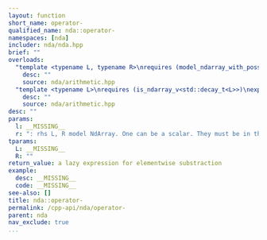 ```yaml
---
layout: function
short_name: operator-
qualified_name: nda::operator-
namespaces: [nda]
includer: nda/nda.hpp
brief: ""
overloads:
  "template <typename L, typename R>\nrequires (model_ndarray_with_possibly_one_scalar<L, R>)\nauto operator-(L && l, R && r)":
    desc: ""
    source: nda/arithmetic.hpp
  "template <typename L>\nrequires (is_ndarray_v<std::decay_t<L>>)\nexpr_unary<'-', L> operator-(L && l)":
    desc: ""
    source: nda/arithmetic.hpp
desc: ""
params:
  l: __MISSING__
  r: ": rhs L, R model NdArray. One can be a scalar. They must be in the same algebra."
tparams:
  L: __MISSING__
  R: ""
return_value: a lazy expression for elementwise substraction
example:
  desc: __MISSING__
  code: __MISSING__
see-also: []
title: nda::operator-
permalink: /cpp-api/nda/operator-
parent: nda
nav_exclude: true
...
```


